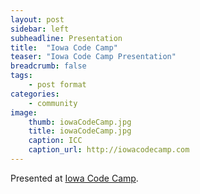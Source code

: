 ```yaml
---
layout: post
sidebar: left
subheadline: Presentation
title:  "Iowa Code Camp"
teaser: "Iowa Code Camp Presentation"
breadcrumb: false
tags:
    - post format
categories:
    - community
image:
    thumb: iowaCodeCamp.jpg
    title: iowaCodeCamp.jpg
    caption: ICC
    caption_url: http://iowacodecamp.com
---
```

Presented at <a href='http://iowacodecamp.com' target='new'>Iowa Code Camp</a>.

